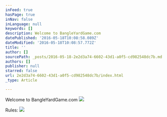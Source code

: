 ```yaml
---
inFeed: true
hasPage: true
inNav: false
inLanguage: null
keywords: []
description: Welcome to BangleYardGame.com
datePublished: '2016-05-18T10:08:58.089Z'
dateModified: '2016-05-18T10:08:57.772Z'
title: ''
author: []
sourcePath: _posts/2016-05-18-2e2d3a74-6602-43d1-a0f5-cd982548dc7b.md
authors: []
publisher: null
starred: false
url: 2e2d3a74-6602-43d1-a0f5-cd982548dc7b/index.html
_type: Article

---
```

Welcome to BangleYardGame.com
![](https://the-grid-user-content.s3-us-west-2.amazonaws.com/72accc11-4c10-4825-9d79-4387eeaf6492.gif)

Rules:
![](https://the-grid-user-content.s3-us-west-2.amazonaws.com/8b15f1ec-98ff-462b-9495-e1207edc0544.gif)